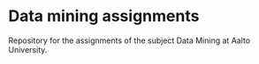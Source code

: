# Data mining assignments

Repository for the assignments of the subject Data Mining at Aalto University.